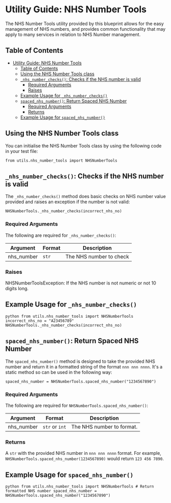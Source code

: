 # Utility Guide: NHS Number Tools

The NHS Number Tools utility provided by this blueprint allows for the easy management of NHS numbers, and provides
common functionality that may apply to many services in relation to NHS Number management.

## Table of Contents

- [Utility Guide: NHS Number Tools](#utility-guide-nhs-number-tools)
  - [Table of Contents](#table-of-contents)
  - [Using the NHS Number Tools class](#using-the-nhs-number-tools-class)
  - [`_nhs_number_checks()`: Checks if the NHS number is valid](#_nhs_number_checks-checks-if-the-nhs-number-is-valid)
    - [Required Arguments](#required-arguments)
    - [Raises](#raises)
  - [Example Usage for `_nhs_number_checks()`](#example-usage-for-_nhs_number_checks)
  - [`spaced_nhs_number()`: Return Spaced NHS Number](#spaced_nhs_number-return-spaced-nhs-number)
    - [Required Arguments](#required-arguments-1)
    - [Returns](#returns)
  - [Example Usage for `spaced_nhs_number()`](#example-usage-for-spaced_nhs_number)

## Using the NHS Number Tools class

You can initialise the NHS Number Tools class by using the following code in your test file:

    from utils.nhs_number_tools import NHSNumberTools

## `_nhs_number_checks()`: Checks if the NHS number is valid

The `_nhs_number_checks()` method does basic checks on NHS number value provided and raises an exception if the number is not valid:

    NHSNumberTools._nhs_number_checks(incorrect_nhs_no)

### Required Arguments

The following are required for `_nhs_number_checks()`:

| Argument   | Format | Description             |
| ---------- | ------ | ----------------------- |
| nhs_number | `str`  | The NHS number to check |

### Raises

NHSNumberToolsException: If the NHS number is not numeric or not 10 digits long.

## Example Usage for `_nhs_number_checks()`

```python from utils.nhs_number_tools import NHSNumberTools incorrect_nhs_no = "A23456789" NHSNumberTools._nhs_number_checks(incorrect_nhs_no)```

## `spaced_nhs_number()`: Return Spaced NHS Number

The `spaced_nhs_number()` method is designed to take the provided NHS number and return it in a formatted
string of the format `nnn nnn nnnn`.  It's a static method so can be used in the following way:

    spaced_nhs_number = NHSNumberTools.spaced_nhs_number("1234567890")

### Required Arguments

The following are required for `NHSNumberTools.spaced_nhs_number()`:

| Argument   | Format         | Description               |
| ---------- | -------------- | ------------------------- |
| nhs_number | `str` or `int` | The NHS number to format. |

### Returns

A `str` with the provided NHS number in `nnn nnn nnnn` format. For example, `NHSNumberTools.spaced_nhs_number(1234567890)` would return `123 456 7890`.

## Example Usage for `spaced_nhs_number()`

```python from utils.nhs_number_tools import NHSNumberTools # Return formatted NHS number spaced_nhs_number = NHSNumberTools.spaced_nhs_number("1234567890")```
